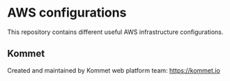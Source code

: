 # AWS configurations
This repository contains different useful AWS infrastructure configurations.

## Kommet
Created and maintained by Kommet web platform team: https://kommet.io
